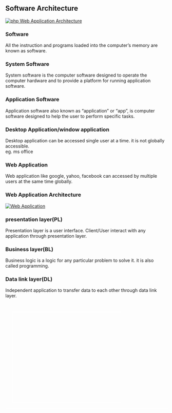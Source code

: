 </div><h2 class="notes">Software Architecture</h2><p><a href="https://www.phptpoint.com/wp-content/uploads/2014/05/pp11.png"><img class="alignnone size-medium wp-image-938" src="https://www.phptpoint.com/wp-content/uploads/2014/05/pp1.png" alt="php Web Application Architecture" /></a></p><h3>Software</h3><p>All the instruction and programs loaded into the computer&#8217;s memory are known as software.</p><h3>System Software</h3><p>System software is the computer software designed to operate the computer hardware and to provide a platform for running application software.</p><h3>Application Software</h3><p>Application software also known as &#8220;application&#8221; or &#8220;app&#8221;, is computer software designed to help the user to perform specific tasks.</p><h3>Desktop Application/window application</h3><p>Desktop application can be accessed single user at a time. it is not globally accessible.<br /> eg. ms office</p><h3>Web Application</h3><p>Web application like google, yahoo, facebook can accessed by multiple users at the same time globally.</p><h3 class="notes">Web Application Architecture</h3><p><a href="https://www.phptpoint.com/wp-content/uploads/2014/05/pp21.png"><img class="alignnone size-medium wp-image-939" src="https://www.phptpoint.com/wp-content/uploads/2014/05/pp2.png" alt="Web Application" /></a></p><h3>presentation layer(PL)</h3><p>Presentation layer is a user interface. Client/User interact with any application through presentation layer.</p><h3>Business layer(BL)</h3><p>Business logic is a logic for any particular problem to solve it. it is also called programming.</p><h3>Data link layer(DL)</h3><p>Independent application to transfer data to each other through data link layer.</p></div> <br/><div style="width:100%;border:1px solid #fff;margin-top:10px;height:300px;"><div style="width:338px;height:280px;float:left;margin-left:20px;border:1px solid #fff"> <div id="thim-popup-login-wrapper" style="display:none;"><div class="thim-popup-login-bg"></div><div class="thim-popup-login-container"><div class="thim-popup-login-container-inner"><div class="thim-popup-login"> <button class="thim-popup-login-close" type="button" title="Close (Esc)">×</button><div class="col-sm-6 left"><h2>New Customer</h2><div class="thim-popup-login-content"><p><b>Register Account</b></p><p>By creating an account you will be able to shop faster, be up to date on an order status, and keep track of the orders you have previously made.</p> <a class="sc-btn darkblue" href="https://www.phptpoint.com/wp-login.php?action=register">Continue</a></div></div><div class="col-sm-6 right"><h2>Returning Customer</h2><form id="thim-popup-login-form"><div class="thim-popup-login-content"><p class="login-message">I am a returning customer</p><p> <label for="user_login">Username <input id="user_login" type="text" name="username" required="required"> </label></p><label for="user_pass">Password <input id="user_pass" type="password" name="password" required="required"> </label><label><input type="checkbox" name="remember"/> Remember password</label> <br> <input type="hidden" name="action" value="thim_login_ajax"/> <input type="submit" value="Log In" class="sc-btn thim-popup-login-button" id="wp-submit" name="submit"></div></form></div><div style="clear: both"></div></div></div></div></div> 
		
